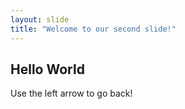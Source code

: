 ```yaml
---
layout: slide
title: "Welcome to our second slide!"
---
```

## Hello World ##
Use the left arrow to go back!
